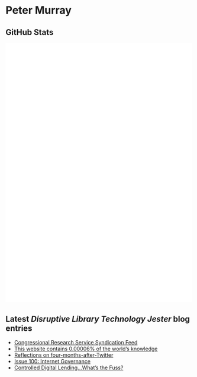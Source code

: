 # Peter Murray

## GitHub Stats
![Metrics](/github-metrics.svg)


## Latest _Disruptive Library Technology Jester_ blog entries
<!-- BLOG-POST-LIST:START -->
- [Congressional Research Service Syndication Feed](https://dltj.org/article/crs-rss/)
- [This website contains 0.00006% of the world’s knowledge](https://dltj.org/article/dltj-in-gpt3/)
- [Reflections on four-months-after-Twitter](https://dltj.org/article/twitter-reflections/)
- [Issue 100: Internet Governance](https://dltj.org/article/issue-100-internet-governance/)
- [Controlled Digital Lending…What’s the Fuss?](https://dltj.org/article/cdl-code4lib/)
<!-- BLOG-POST-LIST:END -->


[LinkedIn]: https://www.linkedin.com/in/datagazetteer "LinkedIn"
[Twitter]: https://twitter.com/DataG "Twitter"
[blog]: https://dltj.org/ "Blog"
